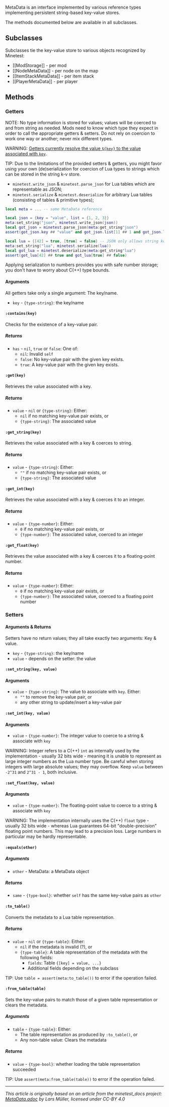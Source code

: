 MetaData is an interface implemented by various reference types implementing persistent string-based key-value stores.

The methods documented below are available in all subclasses.

## Subclasses

Subclasses tie the key-value store to various objects recognized by Minetest:

* [[ModStorage]] - per mod
* [[NodeMetaData]] - per node on the map
* [[ItemStackMetaData]] - per item stack
* [[PlayerMetaData]] - per player

## Methods

### Getters

NOTE: No type information is stored for values; values will be coerced to and from string as needed.
Mods need to know which type they expect in order to call the appropriate getters & setters.
Do not rely on coercion to work one way or another; never mix different types.

WARNING: [Getters currently resolve the value `${key}` to the value associated with `key`](https://github.com/minetest/minetest/issues/12577).

TIP: Due to the limitations of the provided setters & getters, you might favor using your own
(de)serialization for coercion of Lua types to strings which can be stored in the string k-v store.

* `minetest.write_json` & `minetest.parse_json` for Lua tables which are representable as JSON;
* `minetest.serialize` & `minetest.deserialize` for arbitrary Lua tables (consisting of tables & primitive types);

```lua
local meta = ... -- some MetaData reference

local json = {key = "value", list = {1, 2, 3}}
meta:set_string("json", minetest.write_json(json))
local got_json = minetest.parse_json(meta:get_string"json")
assert(got_json.key ## "value" and got_json.list[1] ## 1 and got_json.list[2] ## 2 and got_json.list[3] ## 3)

local lua = {[42] = true, [true] = false} -- JSON only allows string keys
meta:set_string("lua", minetest.serialize(lua))
local got_lua = minetest.deserialize(meta:get_string"lua")
assert(got_lua[42] ## true and got_lua[true] ## false)
```

Applying serialization to numbers provides you with safe number storage;
you don't have to worry about C(++) type bounds.

#### Arguments

All getters take only a single argument: The key/name.

- `key` - `{type-string}`: the key/name

#### `:contains(key)`

Checks for the existence of a key-value pair.

##### Returns

- `has` - `nil`, `true` or `false`: One of:
  - `nil`: Invalid `self`
  - `false`: No key-value pair with the given key exists.
  - `true`: A key-value pair with the given key exists.

#### `:get(key)`

Retrieves the value associated with a key.

##### Returns

- `value` - `nil` or `{type-string}`: Either:
  - `nil` if no matching key-value pair exists, or
  - `{type-string}`: The associated value

#### `:get_string(key)`

Retrieves the value associated with a key & coerces to string.

##### Returns

- `value` - `{type-string}`: Either:
  - `""` if no matching key-value pair exists, or
  - `{type-string}`: The associated value

#### `:get_int(key)`

Retrieves the value associated with a key & coerces it to an integer.

##### Returns

- `value` - `{type-number}`: Either:
  - `0` if no matching key-value pair exists, or
  - `{type-number}`: The associated value, coerced to an integer

#### `:get_float(key)`

Retrieves the value associated with a key & coerces it to a floating-point number.

##### Returns

- `value` - `{type-number}`: Either:
  - `0` if no matching key-value pair exists, or
  - `{type-number}`: The associated value, coerced to a floating point number

### Setters

#### Arguments & Returns

Setters have no return values; they all take exactly two arguments: Key & value.

- `key` - `{type-string}`: the key/name
- `value` - depends on the setter: the value

#### `:set_string(key, value)`

#### Arguments

- `value` - `{type-string}`: The value to associate with `key`. Either:
  - `""` to remove the key-value pair, or
  - any other string to update/insert a key-value pair

#### `:set_int(key, value)`

#### Arguments

- `value` - `{type-number}`: The integer value to coerce to a string & associate with `key`

WARNING: Integer refers to a C(++) `int` as internally used by the implementation - usually 32 bits wide -
meaning it is unable to represent as large integer numbers as the Lua number type.
Be careful when storing integers with large absolute values; they may overflow.
Keep `value` between `-2^31` and `2^31 - 1`, both inclusive.

#### `:set_float(key, value)`

#### Arguments

- `value` - `{type-number}`: The floating-point value to coerce to a string & associate with `key`

WARNING: The implementation internally uses the C(++) `float` type - usually 32 bits wide -
whereas Lua guarantees 64-bit "double-precision" floating point numbers.
This may lead to a precision loss. Large numbers in particular may be hardly representable.

#### `:equals(other)`

##### Arguments

- `other` - MetaData: a MetaData object

##### Returns

- `same` - `{type-bool}`: whether `self` has the same key-value pairs as `other`

#### `:to_table()`

Converts the metadata to a Lua table representation.

##### Returns

- `value` - `nil` or `{type-table}`: Either:
  - `nil` if the metadata is invalid (?), or
  - `{type-table}`: A table representation of the metadata with the following fields:
    - `fields`: Table `{[key] = value, ...}`
    - Additional fields depending on the subclass

TIP: Use `table = assert(meta:to_table())` to error if the operation failed.

#### `:from_table(table)`

Sets the key-value pairs to match those of a given table representation or clears the metadata.

##### Arguments

- `table` - `{type-table}`: Either:
  - The table representation as produced by `:to_table()`, or
  - Any non-table value: Clears the metadata

##### Returns

- `value` - `{type-bool}`: whether loading the table representation succeeded

TIP: Use `assert(meta:from_table(table))` to error if the operation failed.

---
*This article is originally based on an article from the minetest_docs project: [MetaData.adoc](https://github.com/minetest/minetest_docs/blob/master/doc/classes/MetaData.adoc) by Lars Müller, licensed under CC-BY 4.0*